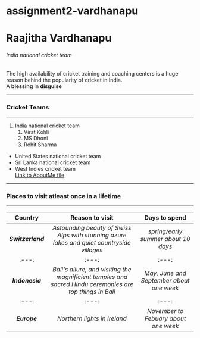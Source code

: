# assignment2-vardhanapu
# Raajitha Vardhanapu
###### India national cricket team
The high availability of cricket training and coaching centers is a huge reason behind the popularity of cricket in India. <br>
A **blessing** in **disguise** 

---

### Cricket Teams 

---

1. India national cricket team
   1. Virat Kohli
   2. MS Dhoni
   3. Rohit Sharma

* United States national cricket team
* Sri Lanka national cricket team
* West Indies cricket team <br>
[Link to AboutMe file](AboutMe.md)
---

### Places to visit atleast once in a lifetime

---

| **Country** | **Reason to visit** | **Days to spend** |
| :---: | :---: | :---: |
| ***Switzerland*** | *Astounding beauty of Swiss Alps with stunning azure lakes and quiet countryside villages* | *spring/early summer about 10 days* |
| :---: | :---: | :---: |
| ***Indonesia*** | *Bali's allure, and visiting the magnificient temples and sacred Hindu ceremonies are top things in Bali* | *May, June and September about one week* |
| :---: | :---: | :---: |
| ***Europe*** | *Northern lights in Ireland* | *November to Febuary about one week* |





